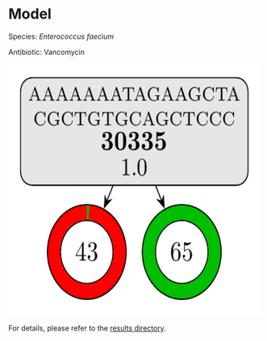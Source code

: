 
# Model

Species: *Enterococcus faecium*

Antibiotic: Vancomycin

<a href="./model.pdf"><img src="./model.png" width=500 height=500 /></a>

For details, please refer to the [results directory](../../../../../results/cart_b/enterococcus%20faecium/vancomycin/repeat_3/).

